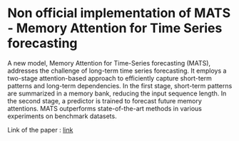 # Non official implementation of MATS - Memory Attention for Time Series forecasting

A new model, Memory Attention for Time-Series forecasting (MATS), addresses the challenge of long-term time series forecasting. It employs a two-stage attention-based approach to efficiently capture short-term patterns and long-term dependencies. In the first stage, short-term patterns are summarized in a memory bank, reducing the input sequence length. In the second stage, a predictor is trained to forecast future memory attentions. MATS outperforms state-of-the-art methods in various experiments on benchmark datasets.

Link of the paper : [link](https://openreview.net/pdf?id=JjEtPDn0eRb)

